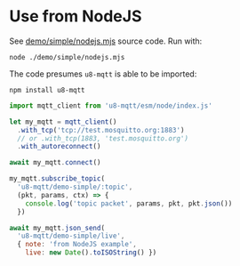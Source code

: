 # Use from NodeJS

See [demo/simple/nodejs.mjs](../demo/simple/nodejs.mjs) source code.
Run with:

    node ./demo/simple/nodejs.mjs


The code presumes `u8-mqtt` is able to be imported:

    npm install u8-mqtt


```javascript
import mqtt_client from 'u8-mqtt/esm/node/index.js'

let my_mqtt = mqtt_client()
  .with_tcp('tcp://test.mosquitto.org:1883')
  // or .with_tcp(1883, 'test.mosquitto.org')
  .with_autoreconnect()

await my_mqtt.connect()

my_mqtt.subscribe_topic(
  'u8-mqtt/demo-simple/:topic',
  (pkt, params, ctx) => {
    console.log('topic packet', params, pkt, pkt.json())
  })

await my_mqtt.json_send(
  'u8-mqtt/demo-simple/live',
  { note: 'from NodeJS example',
    live: new Date().toISOString() })
```


